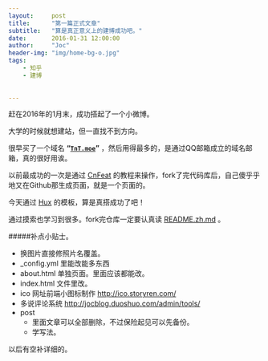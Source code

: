 ```yaml
---
layout:     post
title:      "第一篇正式文章"
subtitle:   "算是真正意义上的建博成功吧。"
date:       2016-01-31 12:00:00
author:     "Joc"
header-img: "img/home-bg-o.jpg"
tags:
    - 知乎
    - 建博
   
    
---
```




赶在2016年的1月末，成功搭起了一个小微博。
 
大学的时候就想建站，但一直找不到方向。

很早买了一个域名 **“[`TnT.moe`](http://tnt.moe#//apple_ref/doc/uid/TP40015145-CH13-SW1)”** ，然后用得最多的，是通过QQ邮箱成立的域名邮箱，真的很好用诶。

以前最成功的一次是通过 [CnFeat](http://cnfeat.com/blog/2014/05/10/how-to-build-a-blog/) 的教程来操作，fork了完代码库后，自己傻乎乎地又在Github那生成页面，就是一个页面的。

今天通过 [Hux](http://huangxuan.me/) 的模板，算是真搭成功了吧！

通过摸索也学习到很多。fork完仓库一定要认真读 [README.zh.md]() 。

#####补点小贴士。

* 换图片直接修照片名覆盖。
* _config.yml 里能改能多东西
* about.html 单独页面。里面应该都能改。
* index.html 文件里改。
* ico 网址前端小图标制作  http://ico.storyren.com/
* 多说评论系统 http://jocblog.duoshuo.com/admin/tools/
* post
    - 里面文章可以全部删除，不过保险起见可以先备份。
    - 学写法。
    
以后有空补详细的。